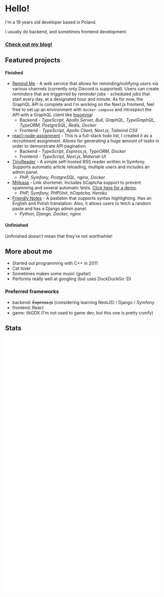 # Hello!

I'm a 19 years old developer based in Poland.

I usually do backend, and sometimes frontend development.

### [Check out my blog!](https://karmek-k-blog.netlify.app/)

## Featured projects

#### Finished

- [Remind Me](https://github.com/karmek-k/remind-me) - A web service that allows for reminding/notifying users via various channels (currently only Discord is supported). Users can create *reminders* that are triggerred by *reminder jobs* - scheduled jobs that start every day, at a designated hour and minute.
As for now, the GraphQL API is complete and I'm working on the Next.js frontend, feel free to set up an environment with `docker-compose` and introspect the API with a GraphQL client like [Insomnia](https://insomnia.rest/)!
  * Backend - *TypeScript, Apollo Server, Bull, GraphQL, TypeGraphQL, TypeORM, PostgreSQL, Redis, Docker*
  * Frontend - *TypeScript, Apollo Client, Next.js, Tailwind CSS*
- [react-node-assignment](https://github.com/karmek-k/react-node-assignment) - This is a full-stack todo list, I created it as a recruitment assignment. Allows for generating a huge amount of tasks in order to demonstrate API pagination.
  * Backend - *TypeScript, Express.js, TypeORM, Docker*
  * Frontend - *TypeScript, Next.js, Material-UI*
- [TinyReader](https://github.com/karmek-k/tinyreader) - A simple self-hosted RSS reader written in Symfony. Supports automatic article reloading, multiple users and includes an admin panel.
  * *PHP, Symfony, PostgreSQL, nginx, Docker*
- [Mijikasa](https://github.com/karmek-k/mijikasa) - Link shortener. Includes hCaptcha support to prevent spamming and several automatic tests. [Click here for a demo](https://mijikasa.herokuapp.com/).
  * *PHP, Symfony, PHPUnit, hCaptcha, Heroku*
- [Friendly Notes](https://github.com/karmek-k/friendly-notes) - A pastebin that supports syntax highlighting. Has an English and Polish translation. Also, it allows users to fetch a random paste and has a Django admin panel.
  * *Python, Django, Docker, nginx*

#### Unfinished

Unfinished doesn't mean that they're not worthwhile!



## More about me

- Started out programming with C++ in 2011
- Cat lover
- Sometimes makes some music (guitar)
- Performs really well at googling (but uses DuckDuckGo :D)

### Preferred frameworks

- backend: ~~Express.js~~ (considering learning NestJS) / Django / Symfony
- frontend: React
- game: libGDX (I'm not used to game dev, but this one is pretty comfy)

## Stats

<div align="center">
  <img
    src="https://github.com/karmek-k/karmek-k/blob/master/github-metrics.svg"
    alt="Metrics"
  />
</div>
